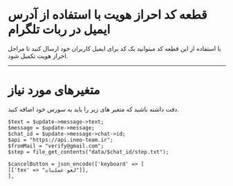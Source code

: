 # قطعه کد احراز هویت با استفاده از آدرس ایمیل در ربات تلگرام
با استفاده از این قطعه کد میتوانید یک کد برای ایمیل کاربران خود ارسال کنید تا مراحل احراز هویت تکمیل شود.

------------------------

# متغیرهای مورد نیاز
دقت داشته باشید که متغیر های زیر را باید به سورس خود اضافه کنید.

```
$text = $update->message->text;
$message = $update->message;
$chat_id = $update->message->chat->id;
$api = "https://api.ineo-team.ir";
$fromMail = "verify@gmail.com";
$step = file_get_contents("data/$chat_id/step.txt");

$cancelButton = json_encode(['keyboard' => [
[['tex' => "لغو عملیات"]],
],
```
